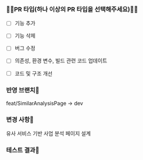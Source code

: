 ### 🧑‍💻PR 타입(하나 이상의 PR 타입을 선택해주세요)🧑‍💻

-[  ] 기능 추가

-[  ] 기능 삭제

-[  ] 버그 수정

-[  ] 의존성, 환경 변수, 빌드 관련 코드 업데이트

-[  ] 코드 및 구조 개선

### 반영 브랜치🥞
feat/SimilarAnalysisPage -> dev
<!-- ex) feat/auth -> dev -->

### 변경 사항🧐
유사 서비스 기반 사업 분석 페이지 설계
<!-- ex) 로그인 시, 구글 소셜 로그인 기능을 추가했습니다. -->

### 테스트 결과🔖
<!-- ex) 베이스 브랜치에 포함되기 위한 코드는 모두 정상적으로 동작해야 합니다. 결과물에 대한 스크린샷, GIF, 혹은 라이브 데모가 가능하도록 샘플API를 첨부할 수도 있습니다. -->

